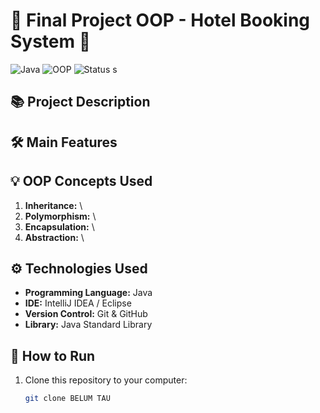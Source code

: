 # 🎉 Final Project OOP - **Hotel Booking System** 🏨

![Java](https://img.shields.io/badge/Java-Programming-orange?style=flat-square)
![OOP](https://img.shields.io/badge/Object--Oriented-Programming-blue?style=flat-square)
![Status](https://img.shields.io/badge/Status-Completed-brightgreen?style=flat-square)
s
## 📚 Project Description

## 🛠️ Main Features

## 💡 OOP Concepts Used

1. **Inheritance:**
   \
2. **Polymorphism:**
   \
3. **Encapsulation:**
   \
4. **Abstraction:**
   \

## ⚙️ Technologies Used

- **Programming Language:** Java
- **IDE:** IntelliJ IDEA / Eclipse
- **Version Control:** Git & GitHub
- **Library:** Java Standard Library

## 🚀 How to Run

1. Clone this repository to your computer:
   ```bash
   git clone BELUM TAU
   ```

